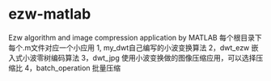 # ezw-matlab
Ezw algorithm and image compression application by MATLAB
每个根目录下每个.m文件对应一个小应用
1, my_dwt自己编写的小波变换算法
2，dwt_ezw 嵌入式小波零树编码算法
3，dwt_jpg 使用小波变换做的图像压缩应用，可以选择压缩比
4，batch_operation 批量压缩
